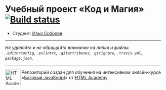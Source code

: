 # Учебный проект «Код и Магия» [![Build status][travis-image]][travis-url]

* Студент: [Илья Соболев](https://up.htmlacademy.ru/javascript/9/user/398245).

---

_Не удаляйте и не обращайте внимание на папки и файлы:_<br>
_`.editorconfig`, `.eslintrc`, `.gitattributes`, `.gitignore`, `.travis.yml`, `package.json`._

---

<a href="https://htmlacademy.ru/intensive/javascript"><img align="left" width="50" height="50" title="HTML Academy" src="https://up.htmlacademy.ru/static/img/intensive/javascript/logo-for-github.svg"></a>

Репозиторий создан для обучения на интенсивном онлайн‑курсе «[Базовый JavaScript](https://htmlacademy.ru/intensive/javascript)» от [HTML Academy](https://htmlacademy.ru).

[travis-image]: https://travis-ci.org/htmlacademy-javascript/398245-code-and-magick.svg?branch=master
[travis-url]: https://travis-ci.org/htmlacademy-javascript/398245-code-and-magick
